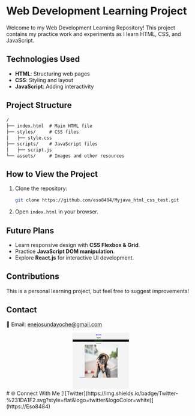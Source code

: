 # Web Development Learning Project

Welcome to my Web Development Learning Repository! This project contains my practice work and experiments as I learn HTML, CSS, and JavaScript.

## Technologies Used
- **HTML**: Structuring web pages
- **CSS**: Styling and layout
- **JavaScript**: Adding interactivity

## Project Structure
```
/
├── index.html  # Main HTML file
├── styles/     # CSS files
│   ├── style.css
├── scripts/    # JavaScript files
│   ├── script.js
└── assets/     # Images and other resources
```

## How to View the Project
1. Clone the repository:
   ```sh
   git clone https://github.com/eso8484/Myjava_html_css_test.git
   ```
2. Open `index.html` in your browser.

## Future Plans
- Learn responsive design with **CSS Flexbox & Grid**.
- Practice **JavaScript DOM manipulation**.
- Explore **React.js** for interactive UI development.

## Contributions
This is a personal learning project, but feel free to suggest improvements!

## Contact
📧 Email: enejosundayoche@gmail.com
<div align = "center">
<img src = "Image/Screenshot 2025-02-24 192253.png" width = "150" height = "150">
</div>
# 🌐 Connect With Me
[![Twitter](https://img.shields.io/badge/Twitter-%231DA1F2.svg?style=flat&logo=twitter&logoColor=white)](https://Eso8484)


